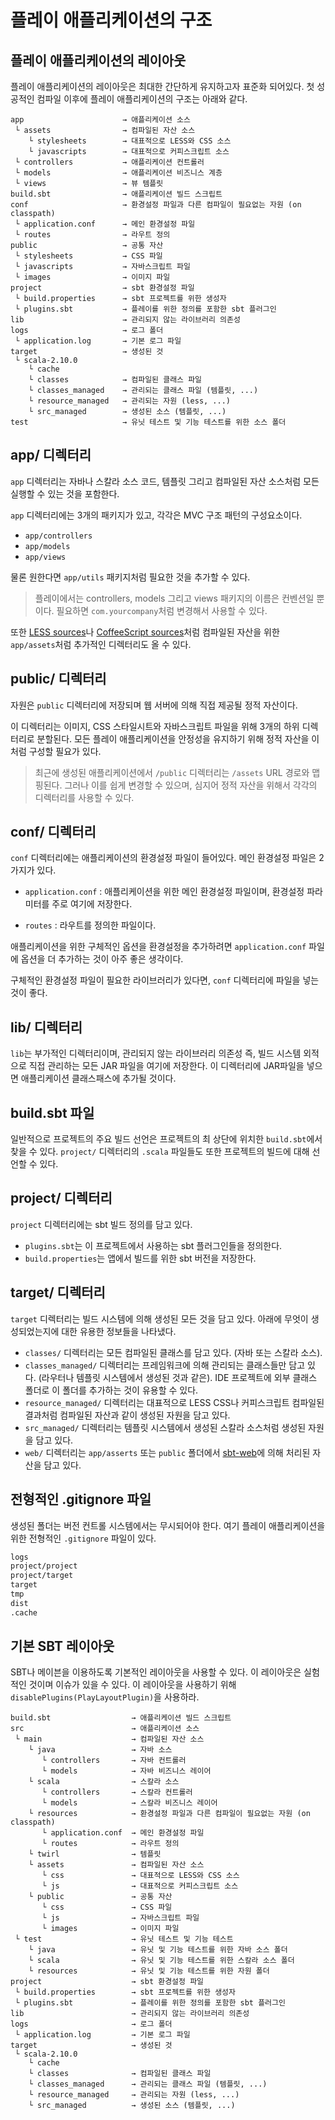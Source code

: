 <!--- Copyright (C) 2009-2015 Typesafe Inc. <http://www.typesafe.com> -->
# 플레이 애플리케이션의 구조

## 플레이 애플리케이션의 레이아웃

플레이 애플리케이션의 레이아웃은 최대한 간단하게 유지하고자 표준화 되어있다. 첫 성공적인 컴파일 이후에 플레이 애플리케이션의 구조는 아래와 같다.

```
app                      → 애플리케이션 소스
 └ assets                → 컴파일된 자산 소스
    └ stylesheets        → 대표적으로 LESS와 CSS 소스
    └ javascripts        → 대표적으로 커피스크립트 소스
 └ controllers           → 애플리케이션 컨트롤러
 └ models                → 애플리케이션 비즈니스 계층
 └ views                 → 뷰 템플릿
build.sbt                → 애플리케이션 빌드 스크립트
conf                     → 환경설정 파일과 다른 컴파일이 필요없는 자원 (on classpath)
 └ application.conf      → 메인 환경설정 파일
 └ routes                → 라우트 정의
public                   → 공통 자산
 └ stylesheets           → CSS 파일
 └ javascripts           → 자바스크립트 파일
 └ images                → 이미지 파일
project                  → sbt 환경설정 파일
 └ build.properties      → sbt 프로젝트를 위한 생성자
 └ plugins.sbt           → 플레이를 위한 정의를 포함한 sbt 플러그인
lib                      → 관리되지 않는 라이브러리 의존성
logs                     → 로그 폴더
 └ application.log       → 기본 로그 파일 
target                   → 생성된 것
 └ scala-2.10.0            
    └ cache              
    └ classes            → 컴파일된 클래스 파일
    └ classes_managed    → 관리되는 클래스 파일 (템플릿, ...)
    └ resource_managed   → 관리되는 자원 (less, ...)
    └ src_managed        → 생성된 소스 (템플릿, ...)
test                     → 유닛 테스트 및 기능 테스트를 위한 소스 폴더
```

## app/ 디렉터리

`app` 디렉터리는 자바나 스칼라 소스 코드, 템플릿 그리고 컴파일된 자산 소스처럼 모든 실행할 수 있는 것을 포함한다. 

`app` 디렉터리에는 3개의 패키지가 있고, 각각은 MVC 구조 패턴의 구성요소이다.

- `app/controllers`
- `app/models`
- `app/views`

물론 원한다면 `app/utils` 패키지처럼 필요한 것을 추가할 수 있다.

> 플레이에서는 controllers, models 그리고 views 패키지의 이름은 컨벤션일 뿐이다. 필요하면 `com.yourcompany`처럼 변경해서 사용할 수 있다.

또한 [LESS sources](http://lesscss.org/)나 [CoffeeScript sources](http://coffeescript.org/)처럼 컴파일된 자산을 위한 `app/assets`처럼 추가적인 디렉터리도 올 수 있다.

## public/ 디렉터리

자원은 `public` 디렉터리에 저장되며 웹 서버에 의해 직접 제공될 정적 자산이다.

이 디렉터리는 이미지, CSS 스타일시트와 자바스크립트 파일을 위해 3개의 하위 디렉터리로 분할된다. 모든 플레이 애플리케이션을 안정성을 유지하기 위해 정적 자산을 이처럼 구성할 필요가 있다.

> 최근에 생성된 애플리케이션에서 `/public` 디렉터리는 `/assets` URL 경로와 맵핑된다. 그러나 이를 쉽게 변경할 수 있으며, 심지어 정적 자산을 위해서 각각의 디렉터리를 사용할 수 있다.

## conf/ 디렉터리

`conf` 디렉터리에는 애플리케이션의 환경설정 파일이 들어있다. 메인 환경설정 파일은 2가지가 있다.

- `application.conf` : 애플리케이션을 위한 메인 환경설정 파일이며, 환경설정 파라미터를 주로 여기에 저장한다.

- `routes` : 라우트를 정의한 파일이다.

애플리케이션을 위한 구체적인 옵션을 환경설정을 추가하려면 `application.conf` 파일에 옵션을 더 추가하는 것이 아주 좋은 생각이다.

구체적인 환경설정 파일이 필요한 라이브러리가 있다면, `conf` 디렉터리에 파일을 넣는 것이 좋다.

## lib/ 디렉터리

`lib`는 부가적인 디렉터리이며, 관리되지 않는 라이브러리 의존성 즉, 빌드 시스템 외적으로 직접 관리하는 모든 JAR 파일을 여기에 저장한다. 이 디렉터리에 JAR파일을 넣으면 애플리케이션 클래스패스에 추가될 것이다.

## build.sbt 파일

일반적으로 프로젝트의 주요 빌드 선언은 프로젝트의 최 상단에 위치한 `build.sbt`에서 찾을 수 있다. `project/` 디렉터리의 `.scala` 파일들도 또한 프로젝트의 빌드에 대해 선언할 수 있다.

## project/ 디렉터리

`project` 디렉터리에는 sbt 빌드 정의를 담고 있다.

- `plugins.sbt`는 이 프로젝트에서 사용하는 sbt 플러그인들을 정의한다.
- `build.properties`는 앱에서 빌드를 위한 sbt 버전을 저장한다.

## target/ 디렉터리

`target` 디렉터리는 빌드 시스템에 의해 생성된 모든 것을 담고 있다. 아래에 무엇이 생성되었는지에 대한 유용한 정보들을 나타냈다.

- `classes/` 디렉터리는 모든 컴파일된 클래스를 담고 있다. (자바 또는 스칼라 소스).
- `classes_managed/` 디렉터리는 프레임워크에 의해 관리되는 클래스들만 담고 있다. (라우터나 템플릿 시스템에서 생성된 것과 같은). IDE 프로젝트에 외부 클래스 폴더로 이 폴더를 추가하는 것이 유용할 수 있다.
- `resource_managed/` 디렉터리는 대표적으로 LESS CSS나 커피스크립트 컴파일된 결과처럼 컴파일된 자산과 같이 생성된 자원을 담고 있다. 
- `src_managed/` 디렉터리는 템플릿 시스템에서 생성된 스칼라 소스처럼 생성된 자원을 담고 있다.
- `web/` 디렉터리는 `app/asserts` 또는 `public` 폴더에서 [sbt-web](https://github.com/sbt/sbt-web#sbt-web)에 의해 처리된 자산을 담고 있다.

## 전형적인 .gitignore 파일

생성된 폴더는 버전 컨트롤 시스템에서는 무시되어야 한다. 여기 플레이 애플리케이션을 위한 전형적인 `.gitignore` 파일이 있다.

```txt
logs
project/project
project/target
target
tmp
dist
.cache
```

## 기본 SBT 레이아웃

SBT나 메이븐을 이용하도록 기본적인 레이아웃을 사용할 수 있다. 이 레이아웃은 실험적인 것이며 이슈가 있을 수 있다. 이 레이아웃을 사용하기 위해 `disablePlugins(PlayLayoutPlugin)`을 사용하라.

```
build.sbt                  → 애플리케이션 빌드 스크립트
src                        → 애플리케이션 소스
 └ main                    → 컴파일된 자산 소스
    └ java                 → 자바 소스
       └ controllers       → 자바 컨트롤러
       └ models            → 자바 비즈니스 레이어
    └ scala                → 스칼라 소스
       └ controllers       → 스칼라 컨트롤러
       └ models            → 스칼라 비즈니스 레이어
    └ resources            → 환경설정 파일과 다른 컴파일이 필요없는 자원 (on classpath)
       └ application.conf  → 메인 환경설정 파일
       └ routes            → 라우트 정의
    └ twirl                → 템플릿
    └ assets               → 컴파일된 자산 소스
       └ css               → 대표적으로 LESS와 CSS 소스
       └ js                → 대표적으로 커피스크립트 소스
    └ public               → 공통 자산
       └ css               → CSS 파일
       └ js                → 자바스크립트 파일
       └ images            → 이미지 파일
 └ test                    → 유닛 테스트 및 기능 테스트
    └ java                 → 유닛 및 기능 테스트를 위한 자바 소스 폴더
    └ scala                → 유닛 및 기능 테스트를 위한 스칼라 소스 폴더
    └ resources            → 유닛 및 기능 테스트를 위한 자원 폴더
project                    → sbt 환경설정 파일
 └ build.properties        → sbt 프로젝트를 위한 생성자
 └ plugins.sbt             → 플레이를 위한 정의를 포함한 sbt 플러그인 
lib                        → 관리되지 않는 라이브러리 의존성
logs                       → 로그 폴더
 └ application.log         → 기본 로그 파일 
target                     → 생성된 것
 └ scala-2.10.0            
    └ cache              
    └ classes              → 컴파일된 클래스 파일
    └ classes_managed      → 관리되는 클래스 파일 (템플릿, ...)
    └ resource_managed     → 관리되는 자원 (less, ...)
    └ src_managed          → 생성된 소스 (템플릿, ...)
```
